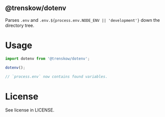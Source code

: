 @trenskow/dotenv
----

Parses `.env` and `.env.${process.env.NODE_ENV || 'development'}` down the directory tree.

# Usage

````javascript
import dotenv from '@trenskow/dotenv';

dotenv();

// `process.env` now contains found variables.
````

# License

See license in LICENSE.

